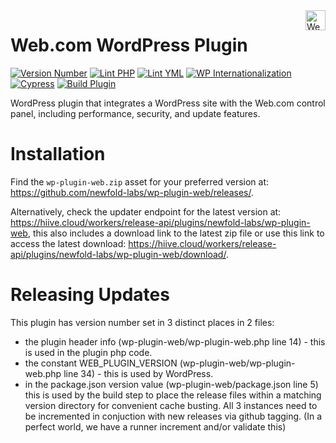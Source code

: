 <a href="https://web.com/" target="_blank">
    <img src="https://raw.githubusercontent.com/newfold-labs/wp-plugin-web/main/assets/svg/web-logo.svg" alt="Web.com Logo" title="Web.com" align="right" height="32" />
</a>

# Web.com WordPress Plugin

[![Version Number](https://img.shields.io/github/v/release/newfold-labs/wp-plugin-web?color=21a0ed&labelColor=333333)](https://github.com/newfold-labs/wp-plugin-web/releases)
[![Lint PHP](https://github.com/newfold-labs/wp-plugin-web/actions/workflows/lint-php.yml/badge.svg?branch=main)](https://github.com/newfold-labs/wp-plugin-web/actions/workflows/lint-php.yml)
[![Lint YML](https://github.com/newfold-labs/wp-plugin-web/actions/workflows/lint-yml.yml/badge.svg)](https://github.com/newfold-labs/wp-plugin-web/actions/workflows/lint-yml.yml)
[![WP Internationalization](https://github.com/newfold-labs/wp-plugin-web/actions/workflows/wp-i18n.yml/badge.svg)](https://github.com/newfold-labs/wp-plugin-web/actions/workflows/wp-i18n.yml)
[![Cypress](https://github.com/newfold-labs/wp-plugin-web/actions/workflows/cypress.yml/badge.svg?branch=main)](https://github.com/newfold-labs/wp-plugin-web/actions/workflows/cypress.yml)
[![Build Plugin](https://github.com/newfold-labs/wp-plugin-web/actions/workflows/upload-artifact-on-push.yml/badge.svg)](https://github.com/newfold-labs/wp-plugin-web/actions/workflows/upload-artifact-on-push.yml)

WordPress plugin that integrates a WordPress site with the Web.com control panel, including performance, security, and
update features.

# Installation

Find the `wp-plugin-web.zip` asset for your preferred version at: https://github.com/newfold-labs/wp-plugin-web/releases/.

Alternatively, check the updater endpoint for the latest version at: https://hiive.cloud/workers/release-api/plugins/newfold-labs/wp-plugin-web, this also includes a download link to the latest zip file or use this link to access the latest download: https://hiive.cloud/workers/release-api/plugins/newfold-labs/wp-plugin-web/download/.

# Releasing Updates

This plugin has version number set in 3 distinct places in 2 files:

- the plugin header info (wp-plugin-web/wp-plugin-web.php line 14) - this is used in the plugin php code.
- the constant WEB_PLUGIN_VERSION (wp-plugin-web/wp-plugin-web.php line 34) - this is used by
  WordPress.
- in the package.json version value (wp-plugin-web/package.json line 5) this is used by the build step to place
  the release files within a matching version directory for convenient cache busting. All 3 instances need to be
  incremented in conjuction with new releases via github tagging.
  (In a perfect world, we have a runner increment and/or validate this)

